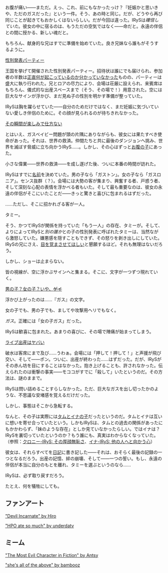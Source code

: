 <!-- title: ホットピンクワン -->
<!-- status: インブレッド -->

お腹が痛い――まただ。えっ、これ、前にもなかったっけ？『妊娠かと思いきや、ただのガスだった』という一件。そう、あの時と同じ。だが、どうやら再び同じことが起きてもおかしくはないらしい。だが今回は違った。IRySは*確信していた*。彼女の中に宿るのは、もうただの空気ではなく――命だと。永遠の伴侶との間に授かる、新しい魂だと。

もちろん、献身的な兄はすでに準備を始めていた。良き兄妹なら誰もがそうするように。

[性別発表パーティー](#embed:https://www.youtube.com/live/os9TbwMUcbk?t=498)

王国を挙げて開催された性別発表パーティー。招待状は誰にでも届けられ、参加者の半数は[正直何が起こっているのか分かっていなかった](https://www.youtube.com/live/os9TbwMUcbk?t=657)ものの、パーティーは盛大に執り行われた。兄とロアの尽力により、会場は荘厳に設えられ、来賓席はもちろん、儀式的な出産スペースまで（そう、その場で！）用意された。空には巨大なサインが浮かび、まだ見ぬ子の性別を明かす準備が整っていた。

IRySは胸を躍らせていた――自分のためだけではなく、まだ妊娠に気づいていない愛しき伴侶のために。その顔が見られるのが待ちきれなかった。

[その瞬間が楽しみで仕方ない](#embed:https://www.youtube.com/live/os9TbwMUcbk?t=1116)

とはいえ、ガスベイビー問題が頭の片隅にありながらも、彼女には果たすべき使命があった。それは、世界の救済。仲間たちと共に最後のダンジョンへ挑み、世界を滅ぼす脅威に立ち向かうIRyS……。しかし、その心はずっと[お腹の子](https://www.youtube.com/live/os9TbwMUcbk?t=2354)にあった。

小さな偉業――世界の救済――を成し遂げた後、ついに本番の時間が訪れた。

IRySはすでに[名前](https://www.youtube.com/live/os9TbwMUcbk?t=3581)を決めていた。男の子なら「ガストン」。女の子なら「ガスロニア」。センス抜群（？）。会場には大勢の客が集まり、興奮する者、戸惑う者、そして深刻な心配の表情を浮かべる者もいた。そして最も重要なのは、彼女の永遠の伴侶がそこにいたことだ――きっと驚きと喜びに包まれるはずだった。

……ただし、そこに招かれざる客が一人。

タミー。

そう、かつてIRySが関係を持っていた「もう一人」の存在、タミーが。そして、よりによってIRySと*別の誰か*との子の性別発表に呼ばれたタミーは、当然ながら激怒していた。嫌悪感を隠すこともできず、その怒りを剥き出しにしていた。IRySの兄にさえ、[目を覚まさせてほしい](https://www.youtube.com/live/os9TbwMUcbk?t=5189)と懇願するほど。それも無理はないだろう。

しかし、ショーは止まらない。

皆の視線が、空に浮かぶサインへと集まる。そこに、文字が一つずつ現れていく。

[男の子？女の子？いや、~~ゲイ~~](#embed:https://www.youtube.com/live/os9TbwMUcbk?t=5636)

浮かび上がったのは……『ガス』の文字。

女の子でも、男の子でも、ましてや攻撃用ヘリでもなく。

_ガス_。正確には「女の子ガス」だった。

IRySは歓喜に包まれた。あまりの喜びに、その場で陣痛が始まってしまう。

[ライブ出産はヤバい](#embed:www.youtube.com/live/os9TbwMUcbk?t=5739)

破水は客席にまで及び……うわぁ。会場には「押して！押して！」と声援が飛び交い、そして――ポン。ついに、出産が終わった……はずだった。だが、IRySがその赤ん坊を目にすることはなかった。抱き上げることも、許されなかった。伝えられたのは衝撃の事実――モココがすでに「殺して」いたというのだ。その方法は、謎のままで。

IRySは問い詰めることすらしなかった。ただ、巨大なガスを出し切ったかのような、不思議な安堵感を覚えるだけだった。

しかし、事態はそこから急転する。

なんと、その子は実際には[タムとイナの子](https://www.youtube.com/live/os9TbwMUcbk?t=6901)だったというのだ。タムとイナは互いに想いを寄せ合っていたという。しかもIRySは、タムとの過去の関係があったにもかかわらず、「妹のような存在」としか見ていなかったらしい。ではイナは？IRySを裏切っていたというのか？もう誰にも、真実はわからなくなっていた。（参照：[クロニー-IRyS: その厚顔無恥さ](#edge:irys-kronii)、[イナ-IRyS: 他の人へと向かう心](#edge:ina-irys)）

彼女は、それらすべてを[日記](https://www.youtube.com/live/os9TbwMUcbk?t=11636)に書き記した――それは、おそらく最後の記録の一つとなるだろう。出産の記憶、絆の崩壊、そして――一つの誓い。もし、永遠の伴侶が本当に自分のもとを離れ、タミーを選ぶというのなら……

IRySは、必ず取り戻すだろう。

たとえ、何を犠牲にしても。

## ファンアート

["Devil Incarnate" by Hiro](https://x.com/hiroavrs/status/1945501544251875673)

["HPO ate so much" by underdatv](https://x.com/underdatv/status/1921053079169912913)

<!-- ina, kronii -->

## ミーム

["The Most Evil Character in Fiction" by Antsy](https://x.com/antsy_af/status/1921049754114339102)

["she's all of the above" by bambooz](https://x.com/_bambooz/status/1921705687010185267)

<!-- bae, kronii -->
